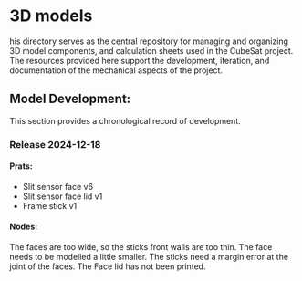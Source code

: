 # 3D models

 his directory serves as the central repository for managing and organizing 3D model components, and calculation sheets used in the CubeSat project. The resources provided here support the development, iteration, and documentation of the mechanical aspects of the project.

## Model Development:

This section provides a chronological record of development.

### Release 2024-12-18

#### Prats:
- Slit sensor face v6
- Slit sensor face lid v1
- Frame stick v1

#### Nodes:
The faces are too wide, so the sticks front walls are too thin. The face needs to be modelled a little smaller. The sticks need a margin error at the joint of the faces. The Face lid has not been printed.
